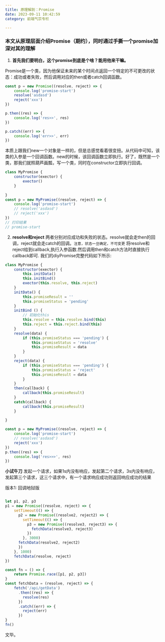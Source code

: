```yaml
---
title: 原理解剖：Promise
date: 2023-09-11 10:42:59
category: 前端气宗专栏

---
```


### 本文从原理层面介绍Promise（期约），同时通过手撕一个promise加深对其的理解

1. **首先我们要明白，这个promise到底是个啥？能用他来干嘛。**

Promise是一个类，因为他保证未来的某个时间点返回一个特定的不可更改的状态：成功或者失败，然后调用对应的then或者catch回调函数。
```javascript
const p = new Promise((resolve, reject) => {
    console.log('promise-start')
    resolve('asdasd')
    reject('xxx')
})

p.then((res) => {
    console.log('res>>', res)
})

p.catch((err) => {
    console.log('err>>', err)
})
```
本质上跟我们new一个对象是一样的，但是总感觉看着很变扭。从代码中可知，该类的入参是一个回调函数。new的时候，该回调函数立即执行。好了，既然是一个类，那我们就照葫芦画瓢，写一个类，同时在constructor立即执行回调。

```javascript
class MyPromise {
    constructor(exector) {
        exector()
    }
    
}
const p = new MyPromise((resolve, reject) => {
    console.log('promise-start')
    // resolve('asdasd')
    // reject('xxx')
})
// 打印结果
// promise-start

```

2. **resolve和reject**
两者分别对应成功和失败的状态。resolve就会走then的回调，reject就会走catch的回调。`注意，状态一旦确定，不可变更`
将resolve和reject给到callback,执行入参函数.然后调用then和catch方法时直接执行callback即可.
我们的diyPromise完整代码如下所示:

```javascript
class MyPromise {
    constructor(exector) {
        this.initData()
        this.initBind()
        exector(this.resolve, this.reject)
    }
    initData() {
        this.promiseResult = ''
        this.promiseStatus = 'pending'
    }
    initBind () {
        // 初始化this
        this.resolve = this.resolve.bind(this)
        this.reject = this.reject.bind(this)
    }
    resolve(data) {
        if (this.promiseStatus === 'pending') {
            this.promiseStatus = 'resolve'
            this.promiseResult = data
        }
    }
    reject(data) {
        if (this.promiseStatus === 'pending') {
            this.promiseStatus = 'reject'
            this.promiseResult = data
        }
    }
    then(callback) {
        callback(this.promiseResult)
    }
    catch(callback) {
        callback(this.promiseResult)
    }
    
}

const p = new MyPromise((resolve, reject) => {
    console.log('promise-start')
    // resolve('asdasd')
    reject('xxx')
})
p.then((res) => {
    console.log('res>>>', res)
})
```

**小试牛刀**
发起一个请求，如果1s内没有响应，发起第二个请求，3s内没有响应，发起第三个请求，这三个请求中，有一个请求响应成功则返回响应成功的结果

版本1: 回调地狱版

```javascript

let p1, p2, p3
p1 = new Promise((resolve, reject) => {
    setTimeout(() => {
      p2 = new Promise((resolve2, reject2) => {
        setTimeout(() => {
          p3 = new Promise((resolve3, reject3) => {
            fetchData(resolve3, reject3)
          })
        }, 3000)
      fetchData(resolve2, reject2)
      })
    }, 1000)
    fetchData(resolve, reject)
})

const fn = () => {
    return Promise.race([p1, p2, p3])
}
const fetchData = (resolve, reject) => {
    fetch('/api/getData')
      .then((res) => {
        resolve(res)
      })
      .catch((err) => {
        reject(err)
      })
}
fn()
```
文毕。